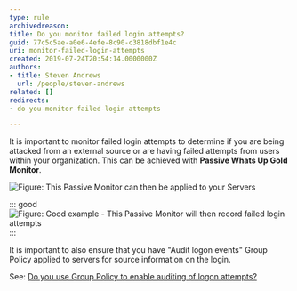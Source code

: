```yaml
---
type: rule
archivedreason: 
title: Do you monitor failed login attempts?
guid: 77c5c5ae-a0e6-4efe-8c90-c3818dbf1e4c
uri: monitor-failed-login-attempts
created: 2019-07-24T20:54:14.0000000Z
authors:
- title: Steven Andrews
  url: /people/steven-andrews
related: []
redirects:
- do-you-monitor-failed-login-attempts

---
```


It is important to monitor failed login attempts to determine if you are being attacked from an external source or are having failed attempts from users within your organization. This can be achieved with **Passive Whats Up Gold Monitor**.

<!--endintro-->

![Figure: This Passive Monitor can then be applied to your Servers](failed-login-whatsup-gold-1.png)  

::: good  
![Figure: Good example - This Passive Monitor will then record failed login attempts](failed-login-whatsup-gold-2.png)  
:::

It is important to also ensure that you have "Audit logon events" Group Policy applied to servers for source information on the login. 

See: [Do you use Group Policy to enable auditing of logon attempts?](/use-group-policy-to-enable-auditing-of-logon-attempts)
